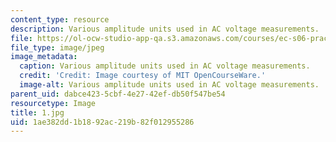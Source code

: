 ```yaml
---
content_type: resource
description: Various amplitude units used in AC voltage measurements.
file: https://ol-ocw-studio-app-qa.s3.amazonaws.com/courses/ec-s06-practical-electronics-fall-2004/1ae382dd1b1892ac219b82f012955286_1.jpg
file_type: image/jpeg
image_metadata:
  caption: Various amplitude units used in AC voltage measurements.
  credit: 'Credit: Image courtesy of MIT OpenCourseWare.'
  image-alt: Various amplitude units used in AC voltage measurements.
parent_uid: dabce423-5cbf-4e27-42ef-db50f547be54
resourcetype: Image
title: 1.jpg
uid: 1ae382dd-1b18-92ac-219b-82f012955286
---
```

